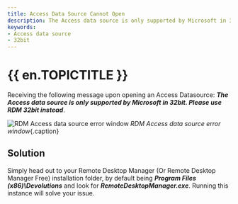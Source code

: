 ```yaml
---
title: Access Data Source Cannot Open
description: The Access data source is only supported by Microsoft in 32bit. Please use RDM 32bit instead.
keywords:
- Access data source
- 32bit
---
```

# {{ en.TOPICTITLE }} 
Receiving the following message upon opening an Access Datasource: ***The Access data source is only supported by Microsoft in 32bit. Please use RDM 32bit instead***.

![RDM Access data source error window](/img/en/kb/KB2002.png) 
*RDM Access data source error window*{.caption}
## Solution 
Simply head out to your Remote Desktop Manager (Or Remote Desktop Manager Free) installation folder, by default being ***Program Files (x86)\Devolutions*** and look for ***RemoteDesktopManager.exe***. Running this instance will solve your issue.

